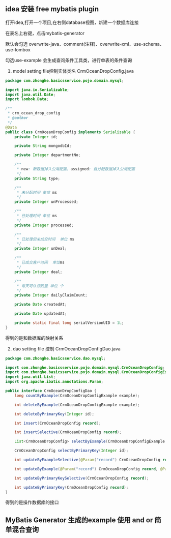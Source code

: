 ## idea 安装 free mybatis plugin
打开idea,打开一个项目,在右侧database视图，新建一个数据库连接

在表名上右键，点击mybatis-generator

默认会勾选 overwrite-java、comment(注释)、overwrite-xml、use-schema、use-lombox

勾选use-example  会生成查询条件工具类，进行单表的条件查询

1. model setting file控制实体类名 CrmOceanDropConfig.java
```java
package com.zhonghe.basicsservice.pojo.domain.mysql;

import java.io.Serializable;
import java.util.Date;
import lombok.Data;

/**
 * crm_ocean_drop_config
 * @author 
 */
@Data
public class CrmOceanDropConfig implements Serializable {
    private Integer id;

    private String mongodbId;

    private Integer departmentNo;

    /**
     * new: 新数据掉入公海配置，assigned: 自分配数据掉入公海配置
     */
    private String type;

    /**
     * 未分配时间 单位 ms
     */
    private Integer unProcessed;

    /**
     * 已处理时间 单位 ms
     */
    private Integer processed;

    /**
     * 已处理但未成交时间  单位 ms
     */
    private Integer unDeal;

    /**
     * 已成交客户时间  单位ms
     */
    private Integer deal;

    /**
     * 每天可认领数量 单位 个
     */
    private Integer dailyClaimCount;

    private Date createdAt;

    private Date updatedAt;

    private static final long serialVersionUID = 1L;
}
```
得到的是和数据库的映射关系

2. dao setting file 控制 CrmOceanDropConfigDao.java
```java
package com.zhonghe.basicsservice.dao.mysql;

import com.zhonghe.basicsservice.pojo.domain.mysql.CrmOceanDropConfig;
import com.zhonghe.basicsservice.pojo.domain.mysql.CrmOceanDropConfigExample;
import java.util.List;
import org.apache.ibatis.annotations.Param;

public interface CrmOceanDropConfigDao {
    long countByExample(CrmOceanDropConfigExample example);

    int deleteByExample(CrmOceanDropConfigExample example);

    int deleteByPrimaryKey(Integer id);

    int insert(CrmOceanDropConfig record);

    int insertSelective(CrmOceanDropConfig record);

    List<CrmOceanDropConfig> selectByExample(CrmOceanDropConfigExample example);

    CrmOceanDropConfig selectByPrimaryKey(Integer id);

    int updateByExampleSelective(@Param("record") CrmOceanDropConfig record, @Param("example") CrmOceanDropConfigExample example);

    int updateByExample(@Param("record") CrmOceanDropConfig record, @Param("example") CrmOceanDropConfigExample example);

    int updateByPrimaryKeySelective(CrmOceanDropConfig record);

    int updateByPrimaryKey(CrmOceanDropConfig record);
}
```
得到的是操作数据库的接口

## MyBatis Generator 生成的example 使用 and or 简单混合查询
